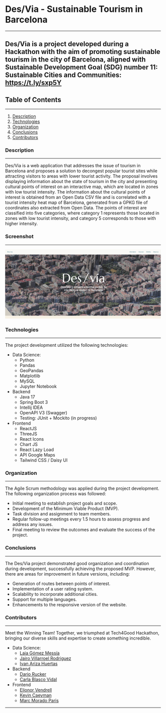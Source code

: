 # Des/Via - Sustainable Tourism in Barcelona
***

## Des/Via is a project developed during a Hackathon with the aim of promoting sustainable tourism in the city of Barcelona, aligned with Sustainable Development Goal (SDG) number 11: Sustainable Cities and Communities: https://t.ly/sxp5Y


## Table of Contents
***
1. [Description](#description)
2. [Technologies](#technologies)
3. [Organization](#organization)
4. [Conclusions](#conclusions)
4. [Contributors](#Contributors)

### Description
***
Des/Via is a web application that addresses the issue of tourism in Barcelona and proposes a solution to decongest popular tourist sites while attracting visitors to areas with lower tourist activity. The proposal involves displaying information about the state of tourism in the city and presenting cultural points of interest on an interactive map, which are located in zones with low tourist intensity.
The information about the cultural points of interest is obtained from an Open Data CSV file and is correlated with a tourist intensity heat map of Barcelona, generated from a GPKG file of coordinates also extracted from Open Data. The points of interest are classified into five categories, where category 1 represents those located in zones with low tourist intensity, and category 5 corresponds to those with higher intensity.



### Screenshot
***
![Image](./src/assets/main-img.PNG)


### Technologies
***
The project development utilized the following technologies:
* Data Science:
    * Python
    * Pandas
    * GeoPandas
    * Matplotlib
    * MySQL
    * Jupyter Notebook
* Backend
    * Java 17
    * Spring Boot 3
    * Intellij IDEA
    * OpenAPI V3 (Swagger)
    * Testing: JUnit + Mockito (in progress)
* Frontend
    * ReactJS
    * ThreeJS
    * React Icons
    * Chart JS
    * React Lazy Load
    * API Google Maps
    * Tailwind CSS / Daisy UI


### Organization
***
The Agile Scrum methodology was applied during the project development. The following organization process was followed:
* Initial meeting to establish project goals and scope.
* Development of the Minimum Viable Product (MVP).
* Task division and assignment to team members.
* Regular follow-up meetings every 1.5 hours to assess progress and address any issues.
* Final meeting to review the outcomes and evaluate the success of the project.



### Conclusions
***
The Des/Via project demonstrated good organization and coordination during development, successfully achieving the proposed MVP. However, there are areas for improvement in future versions, including:
* Generation of routes between points of interest.
* Implementation of a user rating system.
* Scalability to incorporate additional cities.
* Support for multiple languages.
* Enhancements to the responsive version of the website.

### Contributors
***
Meet the Winning Team! Together, we triumphed at Tech4Good Hackathon, bringing our diverse skills and expertise to create something incredible.

* Data Science:
    * [Laia Gómez Messía](https://www.linkedin.com/in/laiagomezmessia/)
    * [Jairo Villarroel Rodriguez](https://www.linkedin.com/in/jairo-villarroel-rodriguez/)
    * [Ivan Ariza Huertas](https://www.linkedin.com/in/ivan-ariza-huertas-94346b263/)
* Backend
    * [Dario Rucker](https://www.linkedin.com/in/dariorucker/)
    * [Carla Blasco Vidal](https://www.linkedin.com/in/carla-blasco-vidal/)
* Frontend
    * [Elionor Vendrell](https://www.linkedin.com/in/elionor/)
    * [Kevin Caeyman](https://www.linkedin.com/in/kevin-caeyman-5950a3109/)
    * [Marc Morado Paris](https://www.linkedin.com/in/marc-morado/)

***
